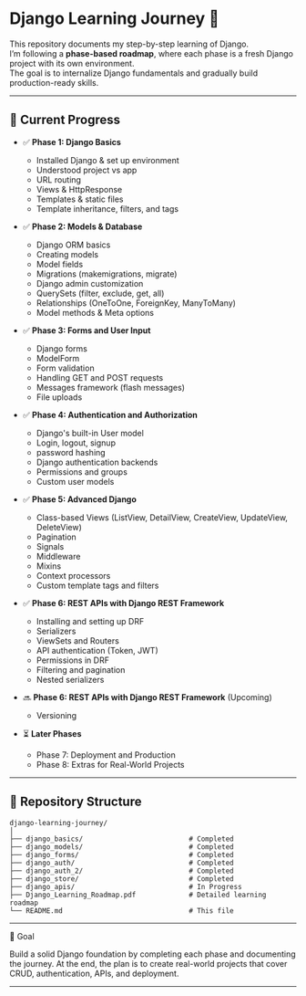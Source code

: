 # Django Learning Journey 🚀

This repository documents my step-by-step learning of Django.  
I’m following a **phase-based roadmap**, where each phase is a fresh Django project with its own environment.  
The goal is to internalize Django fundamentals and gradually build production-ready skills.

---

## 📌 Current Progress
- ✅ **Phase 1: Django Basics**
  - Installed Django & set up environment
  - Understood project vs app
  - URL routing
  - Views & HttpResponse
  - Templates & static files
  - Template inheritance, filters, and tags

- ✅ **Phase 2: Models & Database**
  - Django ORM basics
  - Creating models
  - Model fields
  - Migrations (makemigrations, migrate)
  - Django admin customization
  - QuerySets (filter, exclude, get, all)
  - Relationships (OneToOne, ForeignKey, ManyToMany)
  - Model methods & Meta options

- ✅ **Phase 3: Forms and User Input**
  - Django forms
  - ModelForm
  - Form validation
  - Handling GET and POST requests
  - Messages framework (flash messages)
  - File uploads

- ✅ **Phase 4: Authentication and Authorization**
  - Django's built-in User model
  - Login, logout, signup
  - password hashing
  - Django authentication backends
  - Permissions and groups
  - Custom user models

- ✅ **Phase 5: Advanced Django**
  - Class-based Views (ListView, DetailView, CreateView, UpdateView, DeleteView)
  - Pagination
  - Signals
  - Middleware
  - Mixins
  - Context processors
  - Custom template tags and filters

- ✅ **Phase 6: REST APIs with Django REST Framework**
  - Installing and setting up DRF
  - Serializers
  - ViewSets and Routers
  - API authentication (Token, JWT)
  - Permissions in DRF
  - Filtering and pagination
  - Nested serializers

- 🔜 **Phase 6: REST APIs with Django REST Framework** (Upcoming)
  - Versioning

- ⏳ **Later Phases**
  - Phase 7: Deployment and Production
  - Phase 8: Extras for Real-World Projects

---

## 📂 Repository Structure
```text
django-learning-journey/
│
├── django_basics/                          # Completed
├── django_models/                          # Completed
├── django_forms/                           # Completed
├── django_auth/                            # Completed
├── django_auth_2/                          # Completed
├── django_store/                           # Completed
├── django_apis/                            # In Progress
├── Django_Learning_Roadmap.pdf             # Detailed learning roadmap
└── README.md                               # This file
```

---

🎯 Goal

Build a solid Django foundation by completing each phase and documenting the journey.
At the end, the plan is to create real-world projects that cover CRUD, authentication, APIs, and deployment.

---